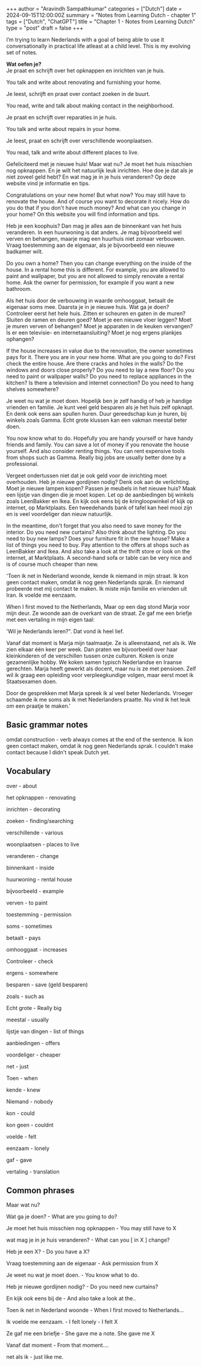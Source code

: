 +++
author = "Aravindh Sampathkumar"
categories = ["Dutch"]
date = 2024-09-15T12:00:00Z
summary = "Notes from Learning Dutch - chapter 1"
tags = ["Dutch", "ChatGPT"]
title = "Chapter 1 - Notes from Learning Dutch"
type = "post"
draft = false
+++

I’m trying to learn Nederlands with a goal of being able to use it conversationally in practical life atleast at a child level. This is my evolving set of notes. 

**Wat oefen je?**  
Je praat en schrijft over het opknappen en inrichten van je huis.

You talk and write about renovating and furnishing your home.

Je leest, schrijft en praat over contact zoeken in de buurt.

You read, write and talk about making contact in the neighborhood.

Je praat en schrijft over reparaties in je huis.

You talk and write about repairs in your home.

Je leest, praat en schrijft over verschillende woonplaatsen.

You read, talk and write about different places to live.

Gefeliciteerd met je nieuwe huis! Maar wat nu? Je moet het huis misschien nog opknappen. En je wilt het natuurlijk leuk inrichten. Hoe doe je dat als je niet zoveel geld hebt? En wat mag je in je huis veranderen? Op deze website vind je informatie en tips.

Congratulations on your new home! But what now? You may still have to renovate the house. And of course you want to decorate it nicely. How do you do that if you don't have much money? And what can you change in your home? On this website you will find information and tips.

Heb je een koophuis? Dan mag je alles aan de binnenkant van het huis veranderen. In een huurwoning is dat anders. Je mag bijvoorbeeld wel verven en behangen, maarje mag een huurhuis niet zomaar verbouwen. Vraag toestemming aan de eigenaar, als je bijvoorbeeld een nieuwe badkamer wilt.

Do you own a home? Then you can change everything on the inside of the house. In a rental home this is different. For example, you are allowed to paint and wallpaper, but you are not allowed to simply renovate a rental home. Ask the owner for permission, for example if you want a new bathroom.

Als het huis door de verbouwing in waarde omhooggaat, betaalt de eigenaar soms mee.
Daarsta je in je nieuwe huis. Wat ga je doen? Controleer eerst het hele huis.
Zitten er scheuren en gaten in de muren? Sluiten de ramen en deuren goed?
Moet je een nieuwe vloer leggen? Moet je muren verven of behangen? Moet je apparaten in de keuken vervangen? Is er een televisie- en internetaansluiting?
Moet je nog ergens plankjes ophangen?

If the house increases in value due to the renovation, the owner sometimes pays for it.
There you are in your new home. What are you going to do? First check the entire house.
Are there cracks and holes in the walls? Do the windows and doors close properly?
Do you need to lay a new floor? Do you need to paint or wallpaper walls? Do you need to replace appliances in the kitchen? Is there a television and internet connection?
Do you need to hang shelves somewhere?

Je weet nu wat je moet doen. Hopelijk ben je zelf handig of heb je handige vrienden en familie. Je kunt veel geld besparen als je het huis zelf opknapt. En denk ook eens aan spullen huren. Duur gereedschap kun je huren, bij winkels zoals Gamma. Echt grote klussen kan een vakman meestal beter doen.

You now know what to do. Hopefully you are handy yourself or have handy friends and family. You can save a lot of money if you renovate the house yourself. And also consider renting things. You can rent expensive tools from shops such as Gamma. Really big jobs are usually better done by a professional.

Vergeet ondertussen niet dat je ook geld voor de inrichting moet overhouden.
Heb je nieuwe gordijnen nodig? Denk ook aan de verlichting. Moet je nieuwe lampen kopen? Passen je meubels in het nieuwe huis? Maak een lijstje van dingen die je moet kopen.
Let op de aanbiedingen bij winkels zoals LeenBakker en Ikea. En kijk ook eens bij de kringloopwinkel of kijk op internet, op Marktplaats. Een tweedehands bank of tafel kan heel mooi zijn en is veel voordeliger dan nieuw natuurlijk.

In the meantime, don't forget that you also need to save money for the interior.
Do you need new curtains? Also think about the lighting. Do you need to buy new lamps? Does your furniture fit in the new house? Make a list of things you need to buy.
Pay attention to the offers at shops such as LeenBakker and Ikea. And also take a look at the thrift store or look on the internet, at Marktplaats. A second-hand sofa or table can be very nice and is of course much cheaper than new.

'Toen ik net in Nederland woonde, kende ik niemand in mijn straat. Ik kon geen contact maken, omdat ik nog geen Nederlands sprak. En niemand probeerde met mij contact te maken. Ik miste mijn familie en vrienden uit Iran. Ik voelde me eenzaam.

When I first moved to the Netherlands, 
Maar op een dag stond Marja voor mijn deur. Ze woonde aan de overkant van de straat. Ze gaf me een briefje met een vertaling in mijn eigen taal:

'Wil je Nederlands leren?". Dat vond ik heel lief.

Vanaf dat moment is Marja mijn taalmaatje. Ze is alleenstaand, net als ik. We zien elkaar één keer per week. Dan praten we bijvoorbeeld over haar kleinkinderen of de verschillen tussen onze culturen. Koken is onze gezamenlijke hobby. We koken samen typisch Nederlandse en Iraanse gerechten. Marja heeft gewerkt als docent, maar nu is ze met pensioen. Zelf wil ik graag een opleiding voor verpleegkundige volgen, maar eerst moet ik Staatsexamen doen.

Door de gesprekken met Marja spreek ik al veel beter Nederlands. Vroeger schaamde ik me soms als ik met Nederlanders praatte. Nu vind ik het leuk om een praatje te maken.'



## Basic grammar notes
omdat construction - verb always comes at the end of the sentence.
Ik kon geen contact maken, omdat ik nog geen Nederlands sprak. 
I couldn't make contact because I didn't speak Dutch yet.

## Vocabulary
over - about

het opknappen - renovating

inrichten - decorating

zoeken - finding/searching

verschillende - various

woonplaatsen - places to live

veranderen - change

binnenkant - inside

huurwoning - rental house

bijvoorbeeld - example

verven - to paint

toestemming - permission

soms - sometimes

betaalt - pays

omhooggaat - increases

Controleer - check

ergens - somewhere

besparen - save (geld besparen)

zoals - such as

Echt grote - Really big

meestal - usually

lijstje van dingen - list of things

aanbiedingen - offers

voordeliger - cheaper

net - just

Toen - when

kende - knew

Niemand - nobody

kon - could

kon geen - couldnt

voelde - felt

eenzaam - lonely

gaf - gave

vertaling - translation



## Common phrases

Maar wat nu? 

Wat ga je doen? - What are you going to do?

Je moet het huis misschien nog opknappen - You may still have to X

wat mag je in je huis veranderen? - What can you [ in X ] change? 

Heb je een X? - Do you have a X?

Vraag toestemming aan de eigenaar - Ask permission from X

Je weet nu wat je moet doen. - You know what to do.

Heb je nieuwe gordijnen nodig? - Do you need new curtains? 

En kijk ook eens bij de - And also take a look at the..

Toen ik net in Nederland woonde - When I first moved to Netherlands...

Ik voelde me eenzaam. - I felt lonely - I felt X

Ze gaf me een briefje - She gave me a note. She gave me X

Vanaf dat moment  - From that moment….

net als ik - just like me.

